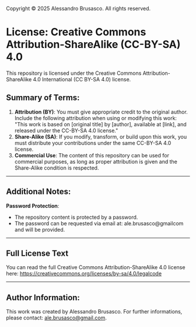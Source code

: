 Copyright © 2025 Alessandro Brusasco. All rights reserved.

# License: Creative Commons Attribution-ShareAlike (CC-BY-SA) 4.0

This repository is licensed under the Creative Commons Attribution-ShareAlike 4.0 International (CC BY-SA 4.0) license.



## Summary of Terms:

1. **Attribution (BY)**: You must give appropriate credit to the original author. Include the following attribution when using or modifying this work:
			"This work is based on [original title] by [author], available at [link], and released under the CC-BY-SA 4.0 license."
2. **Share-Alike (SA)**: If you modify, transform, or build upon this work, you must distribute your contributions under the same CC-BY-SA 4.0 license.
3. **Commercial Use**: The content of this repository can be used for commercial purposes, as long as proper attribution is given and the Share-Alike condition is respected.

---

## Additional Notes:

**Password Protection**: 
   - The repository content is protected by a password. 
   - The password can be requested via email at: ale.brusasco@gmailcom and will be provided.

---

## Full License Text

You can read the full Creative Commons Attribution-ShareAlike 4.0 license here:
https://creativecommons.org/licenses/by-sa/4.0/legalcode

---

## Author Information:
This work was created by Alessandro Brusasco. 
For further informations, please contact: ale.brusasco@gmail.com.
